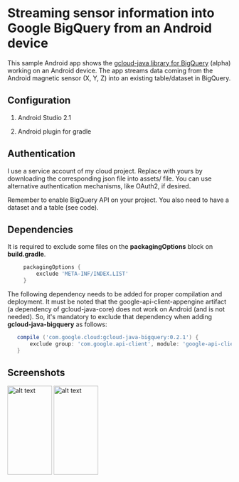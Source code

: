 # Streaming sensor information into Google BigQuery from an Android device #

This sample Android app shows the [gcloud-java library for BigQuery](https://github.com/GoogleCloudPlatform/gcloud-java#google-cloud-bigquery-alpha) (alpha) working on an Android device.
The app streams data coming from the Android magnetic sensor (X, Y, Z) into an existing table/dataset in BigQuery.


## Configuration

1) Android Studio 2.1

2) Android plugin for gradle


## Authentication

I use a service account of my cloud project. Replace with yours by downloading the corresponding json file
into assets/ file. You can use alternative authentication mechanisms, like OAuth2,  if desired.

Remember to enable BigQuery API on your project. You also need to have a dataset and a table (see code).


## Dependencies
It is required to exclude some files on the **packagingOptions** block on **build.gradle**.

```groovy  
     packagingOptions {
         exclude 'META-INF/INDEX.LIST'
     }

```

The following dependency needs to be added for proper compilation and deployment. It must be noted that the google-api-client-appengine artifact (a dependency of gcloud-java-core) does not work on Android (and is not needed). 
So, it's mandatory to exclude that dependency when adding **gcloud-java-bigquery** as follows:

```groovy  
   compile ('com.google.cloud:gcloud-java-bigquery:0.2.1') {
       exclude group: 'com.google.api-client', module: 'google-api-client-appengine'
   }
```

## Screenshots

<img src="https://raw.githubusercontent.com/rafaelsf80/cloud-bigquery-android/master/screenshots/android.png" alt="alt text" width="100" height="200">
<img src="https://raw.githubusercontent.com/rafaelsf80/cloud-bigquery-android/master/screenshots/bq_console.png" alt="alt text" width="100" height="200">

